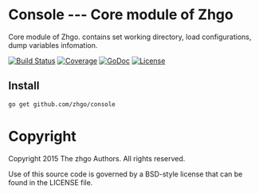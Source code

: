 # Console --- Core module of Zhgo

Core module of Zhgo. contains set working directory, load configurations, dump variables infomation.

[![Build Status](https://travis-ci.org/zhgo/console.svg)](https://travis-ci.org/zhgo/console)
[![Coverage](http://gocover.io/_badge/github.com/zhgo/console)](http://gocover.io/github.com/zhgo/console)
[![GoDoc](https://godoc.org/github.com/zhgo/console?status.png)](http://godoc.org/github.com/zhgo/console)
[![License](https://img.shields.io/badge/license-BSD-blue.svg?style=flat)](https://github.com/zhgo/console/blob/master/LICENSE)

## Install

```bash
go get github.com/zhgo/console
```

# Copyright

Copyright 2015 The zhgo Authors. All rights reserved.

Use of this source code is governed by a BSD-style license that can be found in the LICENSE file.
